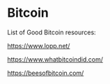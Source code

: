 # Bitcoin

List of Good Bitcoin resources:

https://www.lopp.net/

https://www.whatbitcoindid.com/

https://beesofbitcoin.com/
